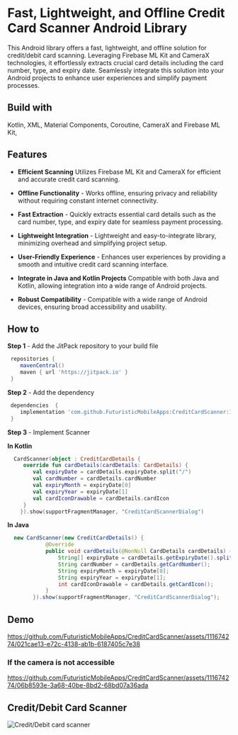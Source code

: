 
# Fast, Lightweight, and Offline Credit Card Scanner Android Library

This Android library offers a fast, lightweight, and offline solution for credit/debit card scanning. Leveraging Firebase ML Kit and CameraX technologies, it effortlessly extracts crucial card details including the card number, type, and expiry date. Seamlessly integrate this solution into your Android projects to enhance user experiences and simplify payment processes.

## Build with

Kotlin,
XML,
Material Components,
Coroutine,
CameraX
and
Firebase ML Kit,
## Features

- **Efficient Scanning**  Utilizes Firebase ML Kit and CameraX for efficient and accurate credit card scanning.

- **Offline Functionality** - Works offline, ensuring privacy and reliability without requiring constant internet connectivity.

- **Fast Extraction** - Quickly extracts essential card details such as the card number, type, and expiry date for seamless payment processing.

- **Lightweight Integration** - Lightweight and easy-to-integrate library, minimizing overhead and simplifying project setup.

- **User-Friendly Experience** - Enhances user experiences by providing a smooth and intuitive credit card scanning interface.

- **Integrate in Java and Kotlin Projects** Compatible with both Java and Kotlin, allowing integration into a wide range of Android projects.

- **Robust Compatibility** - Compatible with a wide range of Android devices, ensuring broad accessibility and usability.

## How to

**Step 1** - Add the JitPack repository to your build file

```groovy
 repositories {
	mavenCentral()
	maven { url 'https://jitpack.io' }
 }

```

**Step 2** - Add the dependency
```groovy
 dependencies  {
	implementation 'com.github.FuturisticMobileApps:CreditCardScanner:1.0'
 }
```

**Step 3** - Implement Scanner

**In Kotlin**
```Kotlin
  CardScanner(object : CreditCardDetails {
     override fun cardDetails(cardDetails: CardDetails) {
        val expiryDate = cardDetails.expiryDate.split("/") 
        val cardNumber = cardDetails.cardNumber
        val expiryMonth = expiryDate[0]
        val expiryYear = expiryDate[1]
        val cardIconDrawable = cardDetails.cardIcon
     }
    }).show(supportFragmentManager, "CreditCardScannerDialog")
```

**In Java**
```Java
  new CardScanner(new CreditCardDetails() {
            @Override
            public void cardDetails(@NonNull CardDetails cardDetails) {
                String[] expiryDate = cardDetails.getExpiryDate().split("/");
                String cardNumber = cardDetails.getCardNumber();
                String expiryMonth = expiryDate[0];
                String expiryYear = expiryDate[1];
                int cardIconDrawable = cardDetails.getCardIcon();
            }
        }).show(supportFragmentManager, "CreditCardScannerDialog");
```




## Demo

https://github.com/FuturisticMobileApps/CreditCardScanner/assets/111674274/021cae13-e72c-4138-ab1b-6187405c7e38

### If the camera is not accessible

https://github.com/FuturisticMobileApps/CreditCardScanner/assets/111674274/06b8593e-3a68-40be-8bd2-68bd07a36ada

## Credit/Debit Card Scanner

![Credit/Debit card scanner](https://github.com/FuturisticMobileApps/CreditCardScanner/assets/111674274/019b8065-aade-49a3-9688-0bd7420b1e92)



